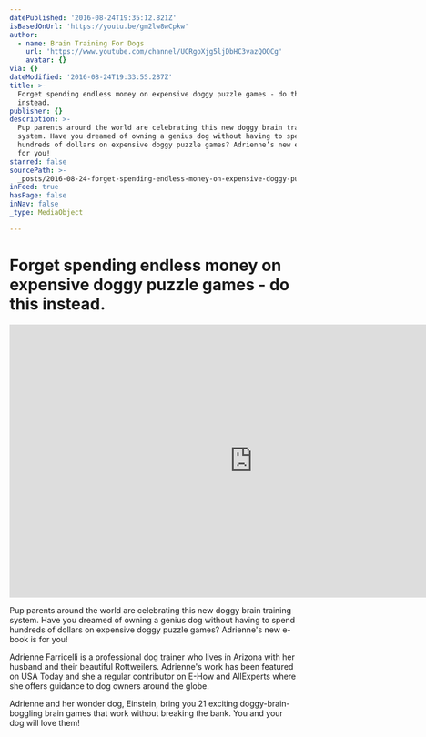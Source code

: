 ```yaml
---
datePublished: '2016-08-24T19:35:12.821Z'
isBasedOnUrl: 'https://youtu.be/gm2lw8wCpkw'
author:
  - name: Brain Training For Dogs
    url: 'https://www.youtube.com/channel/UCRgoXjg5ljDbHC3vazQOQCg'
    avatar: {}
via: {}
dateModified: '2016-08-24T19:33:55.287Z'
title: >-
  Forget spending endless money on expensive doggy puzzle games - do this
  instead.
publisher: {}
description: >-
  Pup parents around the world are celebrating this new doggy brain training
  system. Have you dreamed of owning a genius dog without having to spend
  hundreds of dollars on expensive doggy puzzle games? Adrienne’s new e-book is
  for you! 
starred: false
sourcePath: >-
  _posts/2016-08-24-forget-spending-endless-money-on-expensive-doggy-puzzle-game.md
inFeed: true
hasPage: false
inNav: false
_type: MediaObject

---
```

# Forget spending endless money on expensive doggy puzzle games - do this instead.

<iframe src="https://cdn.embedly.com/widgets/media.html?src=https%3A%2F%2Fwww.youtube.com%2Fembed%2Fgm2lw8wCpkw%3Ffeature%3Doembed&amp;url=http%3A%2F%2Fwww.youtube.com%2Fwatch%3Fv%3Dgm2lw8wCpkw&amp;image=https%3A%2F%2Fi.ytimg.com%2Fvi%2Fgm2lw8wCpkw%2Fhqdefault.jpg&amp;key=b7d04c9b404c499eba89ee7072e1c4f7&amp;type=text%2Fhtml&amp;schema=youtube" width="854" height="480" scrolling="no" frameborder="0" allowfullscreen="" style=""></iframe>

Pup parents around the world are celebrating this new doggy brain training system. Have you dreamed of owning a genius dog without having to spend hundreds of dollars on expensive doggy puzzle games? Adrienne's new e-book is for you! 

Adrienne Farricelli is a professional dog trainer who lives in Arizona with her husband and their beautiful Rottweilers. Adrienne's work has been featured on USA Today and she a regular contributor on E-How and AllExperts where she offers guidance to dog owners around the globe.

Adrienne and her wonder dog, Einstein, bring you 21 exciting doggy-brain-boggling brain games that work without breaking the bank. You and your dog will love them!